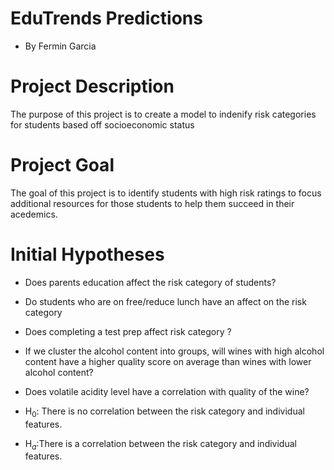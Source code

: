 # EduTrends Predictions
- By Fermin Garcia


# Project Description

The purpose of this project is to create a model to indenify risk categories for students based off socioeconomic status 

# Project Goal

The goal of this project is to identify students with high risk ratings to focus additional resources for those students to help them succeed in their acedemics.

# Initial Hypotheses

- Does parents education affect the risk category of students?
- Do students who are on free/reduce lunch have an affect on the risk category
- Does completing a test prep affect risk category ?
- If we cluster the alcohol content into groups, will wines with high alcohol content have a higher quality score on average than wines with lower alcohol content?
- Does volatile acidity level have a correlation with quality of the wine?

- H$_0$: There is no correlation between the risk category and individual features.
- H$_a$:There is a correlation between the risk category and individual features.


